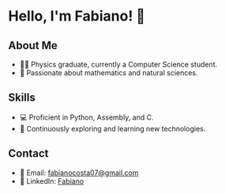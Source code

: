 # Hello, I'm Fabiano! 👋

## About Me
- 👨‍🎓 Physics graduate, currently a Computer Science student.
- 🧠 Passionate about mathematics and natural sciences.


## Skills
- 💻 Proficient in Python, Assembly, and C.
- 🚀 Continuously exploring and learning new technologies.


## Contact
- 📧 Email: fabianocosta07@gmail.com
- 🔗 LinkedIn: [Fabiano](www.linkedin.com/in/fabianodasilvacosta)
<!--
**FabianoSCosta/FabianoSCosta** is a ✨ _special_ ✨ repository because its `README.md` (this file) appears on your GitHub profile.

Here are some ideas to get you started:

- 🔭 I’m currently working on ...
- 🌱 I’m currently learning ...
- 👯 I’m looking to collaborate on ...
- 🤔 I’m looking for help with ...
- 💬 Ask me about ...
- 📫 How to reach me: ...
- 😄 Pronouns: ...
- ⚡ Fun fact: ...
-->

